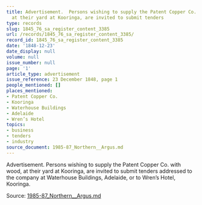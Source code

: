 ```yaml
---
title: Advertisement.  Persons wishing to supply the Patent Copper Co. with wood,
  at their yard at Kooringa, are invited to submit tenders
type: records
slug: 1845_76_sa_register_content_3385
url: /records/1845_76_sa_register_content_3385/
record_id: 1845_76_sa_register_content_3385
date: '1848-12-23'
date_display: null
volume: null
issue_number: null
page: '1'
article_type: advertisement
issue_reference: 23 December 1848, page 1
people_mentioned: []
places_mentioned:
- Patent Copper Co.
- Kooringa
- Waterhouse Buildings
- Adelaide
- Wren’s Hotel
topics:
- business
- tenders
- industry
source_document: 1985-87_Northern__Argus.md
---
```


Advertisement.  Persons wishing to supply the Patent Copper Co. with wood, at their yard at Kooringa, are invited to submit tenders addressed to the company at Waterhouse Buildings, Adelaide, or to Wren’s Hotel, Kooringa.

Source: [1985-87_Northern__Argus.md](/downloads/markdown/1985-87_Northern__Argus.md)
